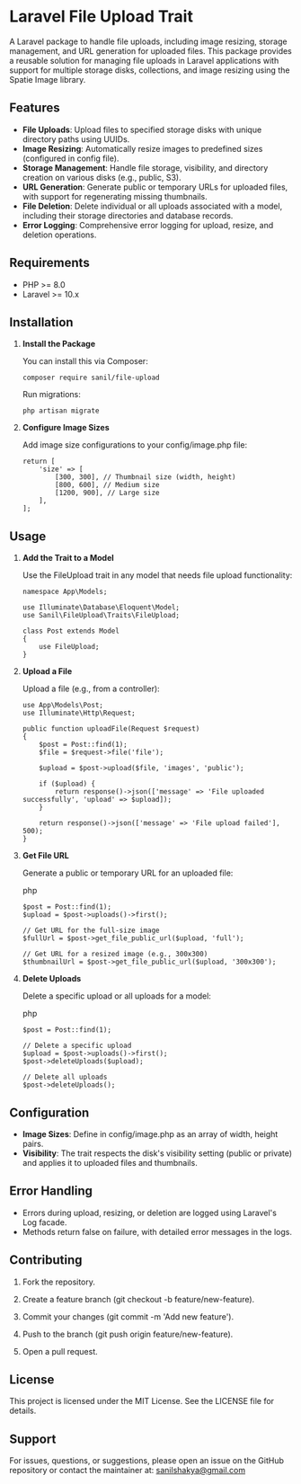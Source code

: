 Laravel File Upload Trait
=========================

A Laravel package to handle file uploads, including image resizing, storage management, and URL generation for uploaded files. This package provides a reusable solution for managing file uploads in Laravel applications with support for multiple storage disks, collections, and image resizing using the Spatie Image library.

Features
--------

*   **File Uploads**: Upload files to specified storage disks with unique directory paths using UUIDs.
*   **Image Resizing**: Automatically resize images to predefined sizes (configured in config file).
*   **Storage Management**: Handle file storage, visibility, and directory creation on various disks (e.g., public, S3).
*   **URL Generation**: Generate public or temporary URLs for uploaded files, with support for regenerating missing thumbnails.
*   **File Deletion**: Delete individual or all uploads associated with a model, including their storage directories and database records.    
*   **Error Logging**: Comprehensive error logging for upload, resize, and deletion operations.
    

Requirements
------------

*   PHP >= 8.0
*   Laravel >= 10.x
    

Installation
------------

1.  **Install the Package**
    
    You can install this via Composer:
    
        composer require sanil/file-upload
    
    
    Run migrations:

        php artisan migrate
    
3.  **Configure Image Sizes**
    
    Add image size configurations to your config/image.php file:
    
        return [
            'size' => [
                [300, 300], // Thumbnail size (width, height)
                [800, 600], // Medium size
                [1200, 900], // Large size
            ],
        ];
        

Usage
-----

1.  **Add the Trait to a Model**
    
    Use the FileUpload trait in any model that needs file upload functionality:
    
        namespace App\Models;
        
        use Illuminate\Database\Eloquent\Model;
        use Sanil\FileUpload\Traits\FileUpload;
        
        class Post extends Model
        {
            use FileUpload;
        }
    
2.  **Upload a File**
    
    Upload a file (e.g., from a controller):
    
        use App\Models\Post;
        use Illuminate\Http\Request;
        
        public function uploadFile(Request $request)
        {
            $post = Post::find(1);
            $file = $request->file('file');
        
            $upload = $post->upload($file, 'images', 'public');
        
            if ($upload) {
                return response()->json(['message' => 'File uploaded successfully', 'upload' => $upload]);
            }
        
            return response()->json(['message' => 'File upload failed'], 500);
        }
    
3.  **Get File URL**
    
    Generate a public or temporary URL for an uploaded file:
    
    php
    

    
        $post = Post::find(1);
        $upload = $post->uploads()->first();
        
        // Get URL for the full-size image
        $fullUrl = $post->get_file_public_url($upload, 'full');
        
        // Get URL for a resized image (e.g., 300x300)
        $thumbnailUrl = $post->get_file_public_url($upload, '300x300');
    
4.  **Delete Uploads**
    
    Delete a specific upload or all uploads for a model:
    
    php
    

    
        $post = Post::find(1);
        
        // Delete a specific upload
        $upload = $post->uploads()->first();
        $post->deleteUploads($upload);
        
        // Delete all uploads
        $post->deleteUploads();
    

    

Configuration
-------------

*   **Image Sizes**: Define in config/image.php as an array of width, height pairs.
*   **Visibility**: The trait respects the disk's visibility setting (public or private) and applies it to uploaded files and thumbnails.
    

Error Handling
--------------

*   Errors during upload, resizing, or deletion are logged using Laravel's Log facade.
*   Methods return false on failure, with detailed error messages in the logs.
    

Contributing
------------

1.  Fork the repository.
    
2.  Create a feature branch (git checkout -b feature/new-feature).
    
3.  Commit your changes (git commit -m 'Add new feature').
    
4.  Push to the branch (git push origin feature/new-feature).
    
5.  Open a pull request.
    

License
-------

This project is licensed under the MIT License. See the LICENSE file for details.

Support
-------

For issues, questions, or suggestions, please open an issue on the GitHub repository or contact the maintainer at: sanilshakya@gmail.com
